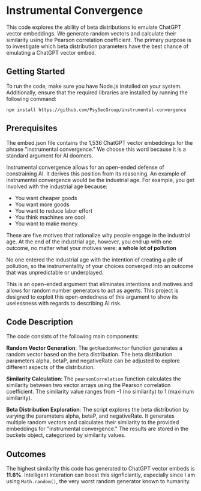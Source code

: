 # Instrumental Convergence

This code explores the ability of beta distributions to emulate ChatGPT vector embeddings. We generate random vectors and calculate their similarity using the Pearson correlation coefficient. The primary purpose is to investigate which beta distribution parameters have the best chance of emulating a ChatGPT vector embed.

## Getting Started

To run the code, make sure you have Node.js installed on your system. Additionally, ensure that the required libraries are installed by running the following command:

`npm install https://github.com/PsySecGroup/instrumental-convergence`

## Prerequisites

The embed.json file contains the 1,536 ChatGPT vector embeddings for the phrase "instrumental convergence." We choose this word because it is a standard argument for AI doomers.

Instrumental convergence allows for an open-ended defense of constraining AI. It derives this position from its reasoning. An example of instrumental convergence would be the industrial age. For example, you get involved with the industrial age because:

- You want cheaper goods
- You want more goods
- You want to reduce labor effort
- You think machines are cool
- You want to make money

These are five motives that rationalize why people engage in the industrial age. At the end of the industrial age, however, you end up with one outcome, no matter what your motives were: **a whole lot of pollution**

No one entered the industrial age with the intention of creating a pile of pollution, so the instrumentality of your choices converged into an outcome that was unpredictable or underplayed.

This is an open-ended argument that eliminates intentions and motives and allows for random number generators to act as agents. This project is designed to exploit this open-endedness of this argument to show its uselessness with regards to describing AI risk.

## Code Description

The code consists of the following main components:

**Random Vector Generation**: The `getRandomVector` function generates a random vector based on the beta distribution. The beta distribution parameters alpha, betaP, and negativeRate can be adjusted to explore different aspects of the distribution.

**Similarity Calculation**: The `pearsonCorrelation` function calculates the similarity between two vector arrays using the Pearson correlation coefficient. The similarity value ranges from -1 (no similarity) to 1 (maximum similarity).

**Beta Distribution Exploration**: The script explores the beta distribution by varying the parameters alpha, betaP, and negativeRate. It generates multiple random vectors and calculates their similarity to the provided embeddings for "instrumental convergence." The results are stored in the buckets object, categorized by similarity values.

## Outcomes

The highest similarity this code has generated to ChatGPT vector embeds is **11.6%**.  Intelligent interation can boost this signficiantly, especially since I am using `Math.random()`, the very worst random generator known to humanity.